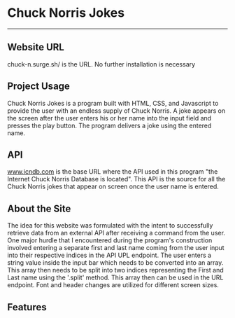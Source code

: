 # Chuck Norris Jokes

---

## Website URL

chuck-n.surge.sh/ is the URL.  No further installation is necessary

## Project Usage

Chuck Norris Jokes is a program built with HTML, CSS, and Javascript to provide the user with an endless supply of Chuck Norris.  A joke appears on the screen after the user enters his or her name into the input field and presses the play button.  The program delivers a joke using the entered name.     


## API
www.icndb.com is the base URL where the API used in this program "the Internet Chuck Norris Database is located".  This API is the source for all the Chuck Norris jokes that appear on screen once the user name is entered.

## About the Site
The idea for this website was formulated with the intent to successfully retrieve data from an external API after receiving a command from the user.  One major hurdle that I encountered during the program's construction involved entering a separate first and last name coming from the user input into their respective indices in the API UPL endpoint.  The user enters a string value inside the input bar which needs to be converted into an array.  This array then needs to be split into two indices representing the First and Last name using the '.split' method.  This array then can be used in the URL endpoint.  Font and header changes are utilized for different screen sizes.     

## Features

